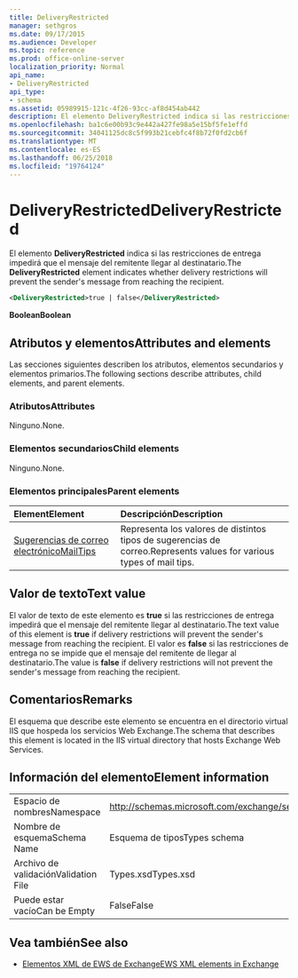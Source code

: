 ```yaml
---
title: DeliveryRestricted
manager: sethgros
ms.date: 09/17/2015
ms.audience: Developer
ms.topic: reference
ms.prod: office-online-server
localization_priority: Normal
api_name:
- DeliveryRestricted
api_type:
- schema
ms.assetid: 05989915-121c-4f26-93cc-af8d454ab442
description: El elemento DeliveryRestricted indica si las restricciones de entrega impedirá que el mensaje del remitente llegar al destinatario.
ms.openlocfilehash: ba1c6e00b93c9e442a427fe98a5e15bf5fe1effd
ms.sourcegitcommit: 34041125dc8c5f993b21cebfc4f8b72f0fd2cb6f
ms.translationtype: MT
ms.contentlocale: es-ES
ms.lasthandoff: 06/25/2018
ms.locfileid: "19764124"
---
```

# <a name="deliveryrestricted"></a><span data-ttu-id="03272-103">DeliveryRestricted</span><span class="sxs-lookup"><span data-stu-id="03272-103">DeliveryRestricted</span></span>

<span data-ttu-id="03272-104">El elemento **DeliveryRestricted** indica si las restricciones de entrega impedirá que el mensaje del remitente llegar al destinatario.</span><span class="sxs-lookup"><span data-stu-id="03272-104">The **DeliveryRestricted** element indicates whether delivery restrictions will prevent the sender's message from reaching the recipient.</span></span> 
  
```XML
<DeliveryRestricted>true | false</DeliveryRestricted>
```

 <span data-ttu-id="03272-105">**Boolean**</span><span class="sxs-lookup"><span data-stu-id="03272-105">**Boolean**</span></span>
## <a name="attributes-and-elements"></a><span data-ttu-id="03272-106">Atributos y elementos</span><span class="sxs-lookup"><span data-stu-id="03272-106">Attributes and elements</span></span>

<span data-ttu-id="03272-107">Las secciones siguientes describen los atributos, elementos secundarios y elementos primarios.</span><span class="sxs-lookup"><span data-stu-id="03272-107">The following sections describe attributes, child elements, and parent elements.</span></span>
  
### <a name="attributes"></a><span data-ttu-id="03272-108">Atributos</span><span class="sxs-lookup"><span data-stu-id="03272-108">Attributes</span></span>

<span data-ttu-id="03272-109">Ninguno.</span><span class="sxs-lookup"><span data-stu-id="03272-109">None.</span></span>
  
### <a name="child-elements"></a><span data-ttu-id="03272-110">Elementos secundarios</span><span class="sxs-lookup"><span data-stu-id="03272-110">Child elements</span></span>

<span data-ttu-id="03272-111">Ninguno.</span><span class="sxs-lookup"><span data-stu-id="03272-111">None.</span></span>
  
### <a name="parent-elements"></a><span data-ttu-id="03272-112">Elementos principales</span><span class="sxs-lookup"><span data-stu-id="03272-112">Parent elements</span></span>

|<span data-ttu-id="03272-113">**Element**</span><span class="sxs-lookup"><span data-stu-id="03272-113">**Element**</span></span>|<span data-ttu-id="03272-114">**Descripción**</span><span class="sxs-lookup"><span data-stu-id="03272-114">**Description**</span></span>|
|:-----|:-----|
|[<span data-ttu-id="03272-115">Sugerencias de correo electrónico</span><span class="sxs-lookup"><span data-stu-id="03272-115">MailTips</span></span>](mailtips.md) <br/> |<span data-ttu-id="03272-116">Representa los valores de distintos tipos de sugerencias de correo.</span><span class="sxs-lookup"><span data-stu-id="03272-116">Represents values for various types of mail tips.</span></span>  <br/> |
   
## <a name="text-value"></a><span data-ttu-id="03272-117">Valor de texto</span><span class="sxs-lookup"><span data-stu-id="03272-117">Text value</span></span>

<span data-ttu-id="03272-118">El valor de texto de este elemento es **true** si las restricciones de entrega impedirá que el mensaje del remitente llegar al destinatario.</span><span class="sxs-lookup"><span data-stu-id="03272-118">The text value of this element is **true** if delivery restrictions will prevent the sender's message from reaching the recipient.</span></span> <span data-ttu-id="03272-119">El valor es **false** si las restricciones de entrega no se impide que el mensaje del remitente de llegar al destinatario.</span><span class="sxs-lookup"><span data-stu-id="03272-119">The value is **false** if delivery restrictions will not prevent the sender's message from reaching the recipient.</span></span> 
  
## <a name="remarks"></a><span data-ttu-id="03272-120">Comentarios</span><span class="sxs-lookup"><span data-stu-id="03272-120">Remarks</span></span>

<span data-ttu-id="03272-121">El esquema que describe este elemento se encuentra en el directorio virtual IIS que hospeda los servicios Web Exchange.</span><span class="sxs-lookup"><span data-stu-id="03272-121">The schema that describes this element is located in the IIS virtual directory that hosts Exchange Web Services.</span></span>
  
## <a name="element-information"></a><span data-ttu-id="03272-122">Información del elemento</span><span class="sxs-lookup"><span data-stu-id="03272-122">Element information</span></span>

|||
|:-----|:-----|
|<span data-ttu-id="03272-123">Espacio de nombres</span><span class="sxs-lookup"><span data-stu-id="03272-123">Namespace</span></span>  <br/> |http://schemas.microsoft.com/exchange/services/2006/types  <br/> |
|<span data-ttu-id="03272-124">Nombre de esquema</span><span class="sxs-lookup"><span data-stu-id="03272-124">Schema Name</span></span>  <br/> |<span data-ttu-id="03272-125">Esquema de tipos</span><span class="sxs-lookup"><span data-stu-id="03272-125">Types schema</span></span>  <br/> |
|<span data-ttu-id="03272-126">Archivo de validación</span><span class="sxs-lookup"><span data-stu-id="03272-126">Validation File</span></span>  <br/> |<span data-ttu-id="03272-127">Types.xsd</span><span class="sxs-lookup"><span data-stu-id="03272-127">Types.xsd</span></span>  <br/> |
|<span data-ttu-id="03272-128">Puede estar vacío</span><span class="sxs-lookup"><span data-stu-id="03272-128">Can be Empty</span></span>  <br/> |<span data-ttu-id="03272-129">False</span><span class="sxs-lookup"><span data-stu-id="03272-129">False</span></span>  <br/> |
   
## <a name="see-also"></a><span data-ttu-id="03272-130">Vea también</span><span class="sxs-lookup"><span data-stu-id="03272-130">See also</span></span>

- [<span data-ttu-id="03272-131">Elementos XML de EWS de Exchange</span><span class="sxs-lookup"><span data-stu-id="03272-131">EWS XML elements in Exchange</span></span>](ews-xml-elements-in-exchange.md)

